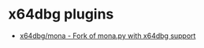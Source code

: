 # x64dbg plugins

* [x64dbg/mona - Fork of mona.py with x64dbg support](https://github.com/x64dbg/mona)
